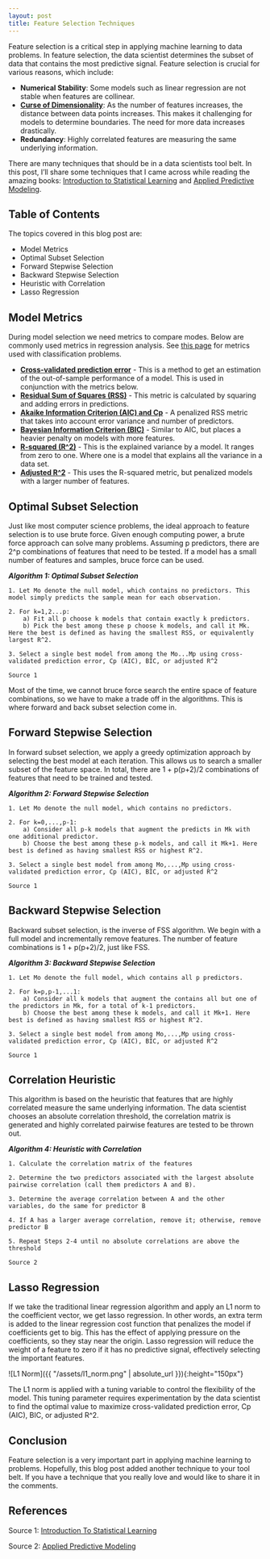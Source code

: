 ```yaml
---
layout: post
title: Feature Selection Techniques
---
```


Feature selection is a critical step in applying machine learning to data problems. In feature selection, the data scientist determines the subset of data that contains the most predictive signal. Feature selection is crucial for various reasons, which include:
- **Numerical Stability**: Some models such as linear regression are not stable when features are collinear.
- [**Curse of Dimensionality**](https://en.wikipedia.org/wiki/Curse_of_dimensionality): As the number of features increases, the distance between data points increases. This makes it challenging for models to determine boundaries. The need for more data increases drastically.
- **Redundancy**: Highly correlated features are measuring the same underlying information.

There are many techniques that should be in a data scientists tool belt. In this post, I’ll share some techniques that I came across while reading the amazing books: [Introduction to Statistical Learning](http://www-bcf.usc.edu/~gareth/ISL/) and [Applied Predictive Modeling](http://appliedpredictivemodeling.com/toc/).

## Table of Contents

The topics covered in this blog post are:
- Model Metrics
- Optimal Subset Selection
- Forward Stepwise Selection
- Backward Stepwise Selection
- Heuristic with Correlation
- Lasso Regression

## Model Metrics
During model selection we need metrics to compare modes. Below are commonly used metrics in regression analysis. See [this page](https://en.wikipedia.org/wiki/Evaluation_of_binary_classifiers) for metrics used with classification problems.

- [**Cross-validated prediction error**](https://en.wikipedia.org/wiki/Cross-validation_(statistics)) - This is a method to get an estimation of the out-of-sample performance of a model. This is used in conjunction with the metrics below.
- [**Residual Sum of Squares (RSS)**](https://en.wikipedia.org/wiki/Residual_sum_of_squares) - This metric is calculated by squaring and adding errors in predictions.
- [**Akaike Information Criterion (AIC) and Cp**](https://en.wikipedia.org/wiki/Akaike_information_criterion) - A penalized RSS metric that takes into account error variance and number of predictors.
- [**Bayesian Information Criterion (BIC)**](https://en.wikipedia.org/wiki/Bayesian_information_criterion) - Similar to AIC, but places a heavier penalty on models with more features.
- [**R-squared (R^2)**](https://en.wikipedia.org/wiki/Coefficient_of_determination) - This is the explained variance by a model. It ranges from zero to one. Where one is a model that explains all the variance in a data set.
- [**Adjusted R^2**](https://en.wikipedia.org/wiki/Coefficient_of_determination) - This uses the R-squared metric, but penalized models with a larger number of features.

## Optimal Subset Selection

Just like most computer science problems, the ideal approach to feature selection is to use brute force. Given enough computing power, a brute force approach can solve many problems. Assuming p predictors, there are 2^p combinations of features that need to be tested. If a model has a small number of features and samples, bruce force can be used.

***Algorithm 1: Optimal Subset Selection***

	1. Let Mo denote the null model, which contains no predictors. This model simply predicts the sample mean for each observation.

	2. For k=1,2...p:
		a) Fit all p choose k models that contain exactly k predictors.
		b) Pick the best among these p choose k models, and call it Mk. Here the best is defined as having the smallest RSS, or equivalently largest R^2.

	3. Select a single best model from among the Mo...Mp using cross-validated prediction error, Cp (AIC), BIC, or adjusted R^2

	Source 1

Most of the time, we cannot bruce force search the entire space of feature combinations, so we have to make a trade off in the algorithms. This is where forward and back subset selection come in.

## Forward Stepwise Selection
In forward subset selection, we apply a greedy optimization approach by selecting the best model at each iteration. This allows us to search a smaller subset of the feature space. In total, there are 1 + p(p+2)/2 combinations of features that need to be trained and tested.

***Algorithm 2: Forward Stepwise Selection***

	1. Let Mo denote the null model, which contains no predictors.

	2. For k=0,...,p-1:
		a) Consider all p-k models that augment the predicts in Mk with one additional predictor.
		b) Choose the best among these p-k models, and call it Mk+1. Here best is defined as having smallest RSS or highest R^2.

	3. Select a single best model from among Mo,...,Mp using cross-validated prediction error, Cp (AIC), BIC, or adjusted R^2

	Source 1

## Backward Stepwise Selection
Backward subset selection, is the inverse of FSS algorithm. We begin with a full model and incrementally remove features. The number of feature combinations is 1 + p(p+2)/2, just like FSS.

***Algorithm 3: Backward Stepwise Selection***

	1. Let Mo denote the full model, which contains all p predictors.

	2. For k=p,p-1,...1:
		a) Consider all k models that augment the contains all but one of the predictors in Mk, for a total of k-1 predictors.
		b) Choose the best among these k models, and call it Mk+1. Here best is defined as having smallest RSS or highest R^2.

	3. Select a single best model from among Mo,...,Mp using cross-validated prediction error, Cp (AIC), BIC, or adjusted R^2

	Source 1

## Correlation Heuristic
This algorithm is based on the heuristic that features that are highly correlated measure the same underlying information. The data scientist chooses an absolute correlation threshold, the correlation matrix is generated and highly correlated pairwise features are tested to be thrown out.

***Algorithm 4: Heuristic with Correlation***

	1. Calculate the correlation matrix of the features

	2. Determine the two predictors associated with the largest absolute pairwise correlation (call them predictors A and B).

	3. Determine the average correlation between A and the other variables, do the same for predictor B

	4. If A has a larger average correlation, remove it; otherwise, remove predictor B

	5. Repeat Steps 2-4 until no absolute correlations are above the threshold

	Source 2

## Lasso Regression
If we take the traditional linear regression algorithm and apply an L1 norm to the coefficient vector, we get lasso regression. In other words, an extra term is added to the linear regression cost function that penalizes the model if coefficients get to big. This has the effect of applying pressure on the coefficients, so they stay near the origin. Lasso regression will reduce the weight of a feature to zero if it has no predictive signal, effectively selecting the important features.

![L1 Norm]({{ "/assets/l1_norm.png" | absolute_url }}){:height="150px"}

The L1 norm is applied with a tuning variable to control the flexibility of the model. This tuning parameter requires experimentation by the data scientist to find the optimal value to maximize cross-validated prediction error, Cp (AIC), BIC, or adjusted R^2.


## Conclusion
Feature selection is a very important part in applying machine learning to problems. Hopefully, this blog post added another technique to your tool belt. If you have a technique that you really love and would like to share it in the comments.

## References
Source 1: [Introduction To Statistical Learning](http://www-bcf.usc.edu/~gareth/ISL/)

Source 2: [Applied Predictive Modeling](http://appliedpredictivemodeling.com/toc/)
